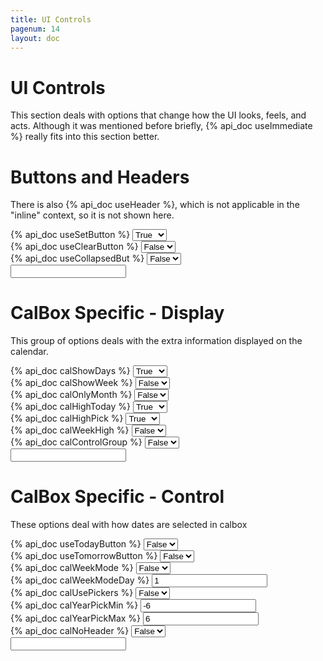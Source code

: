 ```yaml
---
title: UI Controls
pagenum: 14
layout: doc
---
```


# UI Controls
This section deals with options that change how the UI looks, feels, and 
acts. Although it was mentioned before briefly, {% api_doc useImmediate %}
really fits into this section better.

# Buttons and Headers

There is also {% api_doc useHeader %}, which is not applicable in the 
"inline" context, so it is not shown here.

<div class="ui-field-contain">
	<label for="cal1b">{% api_doc useSetButton %}</label>
	<select id="cal1b" data-link="cal1" data-opt="useSetButton" data-role="flipswitch" class="demopick"><option value="false">False</option><option value="true" selected="selected">True</option></select>
</div>
<div class="ui-field-contain">
	<label for="cal1c">{% api_doc useClearButton %}</label>
	<select id="cal1c" data-link="cal1" data-opt="useClearButton" data-role="flipswitch" class="demopick"><option value="false">False</option><option value="true">True</option></select>
</div>
<div class="ui-field-contain">
	<label for="cal1d">{% api_doc useCollapsedBut %}</label>
	<select id="cal1d" data-link="cal1" data-opt="useCollapsedBut" data-role="flipswitch" class="demopick"><option value="false">False</option><option value="true">True</option></select>
</div>
<div class="ui-field-contain"><input type="text" id="cal1" data-role="datebox" data-options='{"mode":"datebox", "useInline":true}'></div>

# CalBox Specific - Display

This group of options deals with the extra information displayed on the 
calendar.

<div class="ui-field-contain">
	<label for="cal2a">{% api_doc calShowDays %}</label>
	<select id="cal2a" data-link="cal2" data-opt="calShowDays" data-role="flipswitch" class="demopick"><option value="false">False</option><option value="true" selected="selected">True</option></select>
</div>
<div class="ui-field-contain">
	<label for="cal2b">{% api_doc calShowWeek %}</label>
	<select id="cal2b" data-link="cal2" data-opt="calShowWeek" data-role="flipswitch" class="demopick"><option value="false">False</option><option value="true">True</option></select>
</div>
<div class="ui-field-contain">
	<label for="cal2c">{% api_doc calOnlyMonth %}</label>
	<select id="cal2c" data-link="cal2" data-opt="calOnlyMonth" data-role="flipswitch" class="demopick"><option value="false">False</option><option value="true">True</option></select>
</div>
<div class="ui-field-contain">
	<label for="cal2d">{% api_doc calHighToday %}</label>
	<select id="cal2d" data-link="cal2" data-opt="calHighToday" data-role="flipswitch" class="demopick"><option value="false">False</option><option value="true" selected="selected">True</option></select>
</div>
<div class="ui-field-contain">
	<label for="cal2e">{% api_doc calHighPick %}</label>
	<select id="cal2e" data-link="cal2" data-opt="calHighPick" data-role="flipswitch" class="demopick"><option value="false">False</option><option value="true" selected="selected">True</option></select>
</div>
<div class="ui-field-contain">
	<label for="cal2f">{% api_doc calWeekHigh %}</label>
	<select id="cal2f" data-link="cal2" data-opt="calWeekHigh" data-role="flipswitch" class="demopick"><option value="false">False</option><option value="true">True</option></select>
</div>
<div class="ui-field-contain">
	<label for="cal2g">{% api_doc calControlGroup %}</label>
	<select id="cal2g" data-link="cal2" data-opt="calControlGroup" data-role="flipswitch" class="demopick"><option value="false">False</option><option value="true">True</option></select>
</div>
<div class="ui-field-contain"><input type="text" id="cal2" data-role="datebox" data-options='{"mode":"calbox", "useInline":true}'></div>

# CalBox Specific - Control

These options deal with how dates are selected in calbox

<div class="ui-field-contain">
	<label for="cal3a">{% api_doc useTodayButton %}</label>
	<select id="cal3a" data-link="cal3" data-opt="useTodayButton" data-role="flipswitch" class="demopick"><option value="false">False</option><option value="true">True</option></select>
</div>
<div class="ui-field-contain">
	<label for="cal3h">{% api_doc useTomorrowButton %}</label>
	<select id="cal3h" data-link="cal3" data-opt="useTomorrowButton" data-role="flipswitch" class="demopick"><option value="false">False</option><option value="true">True</option></select>
</div>
<div class="ui-field-contain">
	<label for="cal3b">{% api_doc calWeekMode %}</label>
	<select id="cal3b" data-link="cal3" data-opt="calWeekMode" data-role="flipswitch" class="demopick"><option value="false">False</option><option value="true">True</option></select>
</div>
<div class="ui-field-contain">
	<label for="cal3c">{% api_doc calWeekModeDay %}</label>
	<input id="cal3c" data-link="cal3" data-opt="calWeekModeDay" type="text" value="1" class="demopick">
</div>
<div class="ui-field-contain">
	<label for="cal3d">{% api_doc calUsePickers %}</label>
	<select id="cal3d" data-link="cal3" data-opt="calUsePickers" data-role="flipswitch" class="demopick"><option value="false">False</option><option value="true">True</option></select>
</div>
<div class="ui-field-contain">
	<label for="cal3e">{% api_doc calYearPickMin %}</label>
	<input id="cal3e" data-link="cal3" data-opt="calYearPickMin" type="text" value="-6" class="demopick">
</div>
<div class="ui-field-contain">
	<label for="cal3f">{% api_doc calYearPickMax %}</label>
	<input id="cal3f" data-link="cal3" data-opt="calYearPickMax" type="text" value="6" class="demopick">
</div>
<div class="ui-field-contain">
	<label for="cal3g">{% api_doc calNoHeader %}</label>
	<select id="cal3g" data-link="cal3" data-opt="calNoHeader" data-role="flipswitch" class="demopick"><option value="false">False</option><option value="true">True</option></select>
</div>
<div class="ui-field-contain"><input type="text" id="cal3" data-role="datebox" data-options='{"mode":"calbox", "useInline": true}'></div>
